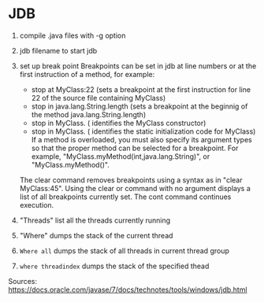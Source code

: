 JDB
===

1. compile .java files with -g option
2. jdb filename to start jdb
3. set up break point
    Breakpoints can be set in jdb at line numbers or at the first instruction of a method, for example:
    - stop at MyClass:22 (sets a breakpoint at the first instruction for line 22 of the source file containing MyClass)
    - stop in java.lang.String.length (sets a breakpoint at the beginnig of the method java.lang.String.length)
    - stop in MyClass.<init> (<init> identifies the MyClass constructor)
    - stop in MyClass.<clinit> (<clinit> identifies the static initialization code for MyClass)
    If a method is overloaded, you must also specify its argument types so that the proper method can be selected for
    a breakpoint. For example, "MyClass.myMethod(int,java.lang.String)", or "MyClass.myMethod()".

    The clear command removes breakpoints using a syntax as in "clear MyClass:45". Using the clear or command with no
    argument displays a list of all breakpoints currently set. The cont command continues execution.
4. "Threads" list all the threads currently running
5. "Where" dumps the stack of the current thread
6. `Where all` dumps the stack of all threads in current thread group
7. `where threadindex` dumps the stack of the specified thead



Sources:
https://docs.oracle.com/javase/7/docs/technotes/tools/windows/jdb.html
